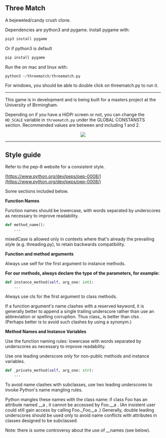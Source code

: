 Three Match
---

A bejeweled/candy crush clone.

Dependencies are python3 and pygame. Install pygame with:
```python
pip3 install pygame
```

Or if python3 is default
```python
pip install pygame
```

Run the on mac and linux with:
```python
python3 ~/threematch/threematch.py
```

For windows, you should be able to double click on threematch.py to run it.

---

This game is in development and is being built for a masters project at the University of Birmingham.

Depending on if you have a HiDPi screen or not, you can change the `HD_SCALE` variable
in `threematch.py` under the GLOBAL CONSTANSTS section. Recommended values are between and including 1 and 2.

<p align="center">
  <img src="https://i.imgur.com/rHAjkpt.png">
</p>

---
Style guide
---

Refer to the pep-8 website for a consistent style.

[https://www.python.org/dev/peps/pep-0008/](https://www.python.org/dev/peps/pep-0008/)

Some sections included below.

**Function Names**

Function names should be lowercase, with words separated by underscores as necessary to improve readability.

```python
def method_name():
    ...
```

mixedCase is allowed only in contexts where that's already the prevailing style (e.g. threading.py), to retain backwards 
compatibility.

**Function and method arguments**

Always use self for the first argument to instance methods.

**For our methods, always declare the type of the parameters, for example:**
```python
def instance_method(self, arg_one: int):
    ...
```

Always use cls for the first argument to class methods.

If a function argument's name clashes with a reserved keyword, it is generally better to append a single trailing 
underscore rather than use an abbreviation or spelling corruption. Thus class_ is better than clss . (Perhaps better 
is to avoid such clashes by using a synonym.)

**Method Names and Instance Variables**

Use the function naming rules: lowercase with words separated by underscores as necessary to improve readability.

Use one leading underscore only for non-public methods and instance variables.

```python
def _private_method(self, arg_one: str):
    ...
```

To avoid name clashes with subclasses, use two leading underscores to invoke Python's name mangling rules.

Python mangles these names with the class name: if class Foo has an attribute named __a , it cannot be accessed by 
Foo.__a . (An insistent user could still gain access by calling Foo._Foo__a .) Generally, double leading underscores 
should be used only to avoid name conflicts with attributes in classes designed to be subclassed.

Note: there is some controversy about the use of __names (see below).

